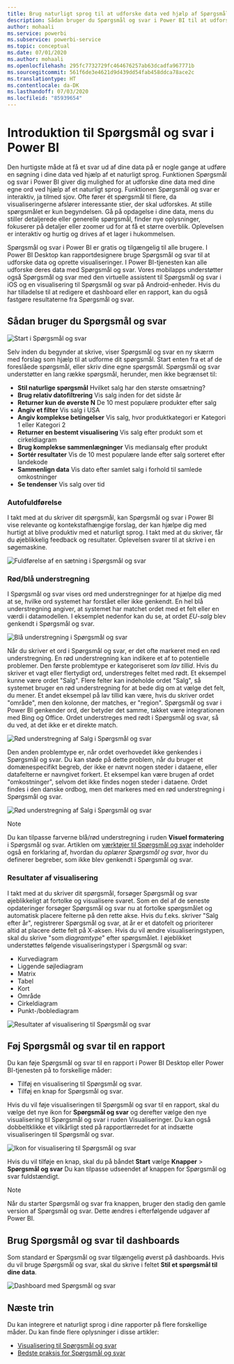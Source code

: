 ```yaml
---
title: Brug naturligt sprog til at udforske data ved hjælp af Spørgsmål og svar i Power BI
description: Sådan bruger du Spørgsmål og svar i Power BI til at udforske dine data
author: mohaali
ms.service: powerbi
ms.subservice: powerbi-service
ms.topic: conceptual
ms.date: 07/01/2020
ms.author: mohaali
ms.openlocfilehash: 295fc7732729fc464676257ab63dcadfa967771b
ms.sourcegitcommit: 561f6de3e4621d9d439dd54fab458ddca78ace2c
ms.translationtype: HT
ms.contentlocale: da-DK
ms.lasthandoff: 07/03/2020
ms.locfileid: "85939654"
---
```

# <a name="intro-to-power-bi-qa"></a>Introduktion til Spørgsmål og svar i Power BI

Den hurtigste måde at få et svar ud af dine data på er nogle gange at udføre en søgning i dine data ved hjælp af et naturligt sprog. Funktionen Spørgsmål og svar i Power BI giver dig mulighed for at udforske dine data med dine egne ord ved hjælp af et naturligt sprog. Funktionen Spørgsmål og svar er interaktiv, ja tilmed sjov. Ofte fører ét spørgsmål til flere, da visualiseringerne afslører interessante stier, der skal udforskes. At stille spørgsmålet er kun begyndelsen. Gå på opdagelse i dine data, mens du stiller detaljerede eller generelle spørgsmål, finder nye oplysninger, fokuserer på detaljer eller zoomer ud for at få et større overblik. Oplevelsen er interaktiv og hurtig og drives af et lager i hukommelsen. 

Spørgsmål og svar i Power BI er gratis og tilgængelig til alle brugere. I Power BI Desktop kan rapportdesignere bruge Spørgsmål og svar til at udforske data og oprette visualiseringer. I Power BI-tjenesten kan alle udforske deres data med Spørgsmål og svar. Vores mobilapps understøtter også Spørgsmål og svar med den virtuelle assistent til Spørgsmål og svar i iOS og en visualisering til Spørgsmål og svar på Android-enheder. Hvis du har tilladelse til at redigere et dashboard eller en rapport, kan du også fastgøre resultaterne fra Spørgsmål og svar.

## <a name="how-to-use-qa"></a>Sådan bruger du Spørgsmål og svar

![Start i Spørgsmål og svar](media/qna-visual.png)

Selv inden du begynder at skrive, viser Spørgsmål og svar en ny skærm med forslag som hjælp til at udforme dit spørgsmål. Start enten fra et af de foreslåede spørgsmål, eller skriv dine egne spørgsmål. Spørgsmål og svar understøtter en lang række spørgsmål, herunder, men ikke begrænset til:

- **Stil naturlige spørgsmål** Hvilket salg har den største omsætning?
- **Brug relativ datofiltrering** Vis salg inden for det sidste år
- **Returner kun de øverste N** De 10 mest populære produkter efter salg
- **Angiv et filter** Vis salg i USA
- **Angiv komplekse betingelser** Vis salg, hvor produktkategori er Kategori 1 eller Kategori 2
- **Returner en bestemt visualisering** Vis salg efter produkt som et cirkeldiagram
- **Brug komplekse sammenlægninger** Vis mediansalg efter produkt
- **Sortér resultater** Vis de 10 mest populære lande efter salg sorteret efter landekode
- **Sammenlign data** Vis dato efter samlet salg i forhold til samlede omkostninger
- **Se tendenser** Vis salg over tid

### <a name="autocomplete"></a>Autofuldførelse

I takt med at du skriver dit spørgsmål, kan Spørgsmål og svar i Power BI vise relevante og kontekstafhængige forslag, der kan hjælpe dig med hurtigt at blive produktiv med et naturligt sprog. I takt med at du skriver, får du øjeblikkelig feedback og resultater. Oplevelsen svarer til at skrive i en søgemaskine.

![Fuldførelse af en sætning i Spørgsmål og svar](media/qna-suggestion-phrase-completion.png)

### <a name="redblue-underlines"></a>Rød/blå understregning

I Spørgsmål og svar vises ord med understregninger for at hjælpe dig med at se, hvilke ord systemet har forstået eller ikke genkendt. En hel blå understregning angiver, at systemet har matchet ordet med et felt eller en værdi i datamodellen. I eksemplet nedenfor kan du se, at ordet *EU-salg* blev genkendt i Spørgsmål og svar.

![Blå understregning i Spørgsmål og svar](media/qna-blue-underline.png)

Når du skriver et ord i Spørgsmål og svar, er det ofte markeret med en rød understregning. En rød understregning kan indikere et af to potentielle problemer. Den første problemtype er kategoriseret som *lav tillid*. Hvis du skriver et vagt eller flertydigt ord, understreges feltet med rødt. Et eksempel kunne være ordet "Salg". Flere felter kan indeholde ordet "Salg", så systemet bruger en rød understregning for at bede dig om at vælge det felt, du mener. Et andet eksempel på lav tillid kan være, hvis du skriver ordet "område", men den kolonne, der matches, er "region". Spørgsmål og svar i Power BI genkender ord, der betyder det samme, takket være integrationen med Bing og Office. Ordet understreges med rødt i Spørgsmål og svar, så du ved, at det ikke er et direkte match.

![Rød understregning af Salg i Spørgsmål og svar](media/qna-red-underline-sales.png)

Den anden problemtype er, når ordet overhovedet ikke genkendes i Spørgsmål og svar. Du kan støde på dette problem, når du bruger et domænespecifikt begreb, der ikke er nævnt nogen steder i dataene, eller datafelterne er navngivet forkert. Et eksempel kan være brugen af ordet "omkostninger", selvom det ikke findes nogen steder i dataene. Ordet findes i den danske ordbog, men det markeres med en rød understregning i Spørgsmål og svar.

![Rød understregning af Salg i Spørgsmål og svar](media/qna-red-underline-costs.png)

> [!NOTE]
> Du kan tilpasse farverne blå/rød understregning i ruden **Visuel formatering** i Spørgsmål og svar. Artiklen om [værktøjer til Spørgsmål og svar](q-and-a-tooling-teach-q-and-a.md) indeholder også en forklaring af, hvordan du *oplærer Spørgsmål og svar*, hvor du definerer begreber, som ikke blev genkendt i Spørgsmål og svar.

### <a name="visualization-results"></a>Resultater af visualisering

I takt med at du skriver dit spørgsmål, forsøger Spørgsmål og svar øjeblikkeligt at fortolke og visualisere svaret. Som en del af de seneste opdateringer forsøger Spørgsmål og svar nu at fortolke spørgsmålet og automatisk placere felterne på den rette akse. Hvis du f.eks. skriver "Salg efter år", registrerer Spørgsmål og svar, at år er et datofelt og prioriterer altid at placere dette felt på X-aksen. Hvis du vil ændre visualiseringstypen, skal du skrive "som *diagramtype*" efter spørgsmålet. I øjeblikket understøttes følgende visualiseringstyper i Spørgsmål og svar:

- Kurvediagram
- Liggende søjlediagram
- Matrix
- Tabel
- Kort
- Område
- Cirkeldiagram
- Punkt-/boblediagram
 
![Resultater af visualisering til Spørgsmål og svar](media/qna-visual-results-date.png)

## <a name="add-qa-to-a-report"></a>Føj Spørgsmål og svar til en rapport

Du kan føje Spørgsmål og svar til en rapport i Power BI Desktop eller Power BI-tjenesten på to forskellige måder:

- Tilføj en visualisering til Spørgsmål og svar.
- Tilføj en knap for Spørgsmål og svar.

Hvis du vil føje visualiseringen til Spørgsmål og svar til en rapport, skal du vælge det nye ikon for **Spørgsmål og svar** og derefter vælge den nye visualisering til Spørgsmål og svar i ruden Visualiseringer. Du kan også dobbeltklikke et vilkårligt sted på rapportlærredet for at indsætte visualiseringen til Spørgsmål og svar.

![Ikon for visualisering til Spørgsmål og svar](media/qna-visual-icon.png)

Hvis du vil tilføje en knap, skal du på båndet **Start** vælge **Knapper** > **Spørgsmål og svar** Du kan tilpasse udseendet af knappen for Spørgsmål og svar fuldstændigt.

> [!NOTE]
> Når du starter Spørgsmål og svar fra knappen, bruger den stadig den gamle version af Spørgsmål og svar. Dette ændres i efterfølgende udgaver af Power BI.

## <a name="use-qa-for-dashboards"></a>Brug Spørgsmål og svar til dashboards

Som standard er Spørgsmål og svar tilgængelig øverst på dashboards. Hvis du vil bruge Spørgsmål og svar, skal du skrive i feltet **Stil et spørgsmål til dine data**.

![Dashboard med Spørgsmål og svar](media/qna-dashboard.png)

## <a name="next-steps"></a>Næste trin

Du kan integrere et naturligt sprog i dine rapporter på flere forskellige måder. Du kan finde flere oplysninger i disse artikler:

* [Visualisering til Spørgsmål og svar](../visuals/power-bi-visualization-q-and-a.md)
* [Bedste praksis for Spørgsmål og svar](q-and-a-best-practices.md)
